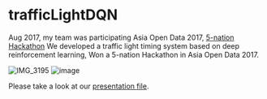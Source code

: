 # trafficLightDQN

Aug 2017, my team was participating Asia Open Data 2017, [5-nation Hackathon](https://opendata.tca.org.tw/asia/news-article.php?id=13) We developed a traffic light timing system based on deep reinforcement learning, Won a 5-nation Hackathon in Asia Open Data 2017.

![IMG_3195](https://user-images.githubusercontent.com/8089231/217511247-d3f90225-e963-4dae-9a0e-69af49ad0f5f.jpg)
![image](https://user-images.githubusercontent.com/8089231/217511286-d1f994aa-4336-47f4-9fa9-f25315e4ffdd.png)

Please take a look at our [presentation file](https://github.com/wasdee/trafficLightDQN/blob/master/Deep%20reinforcement%20learning%20for%20traffic%20lights%20timing%20to%20minimize%20commuting%20time.pdf).
